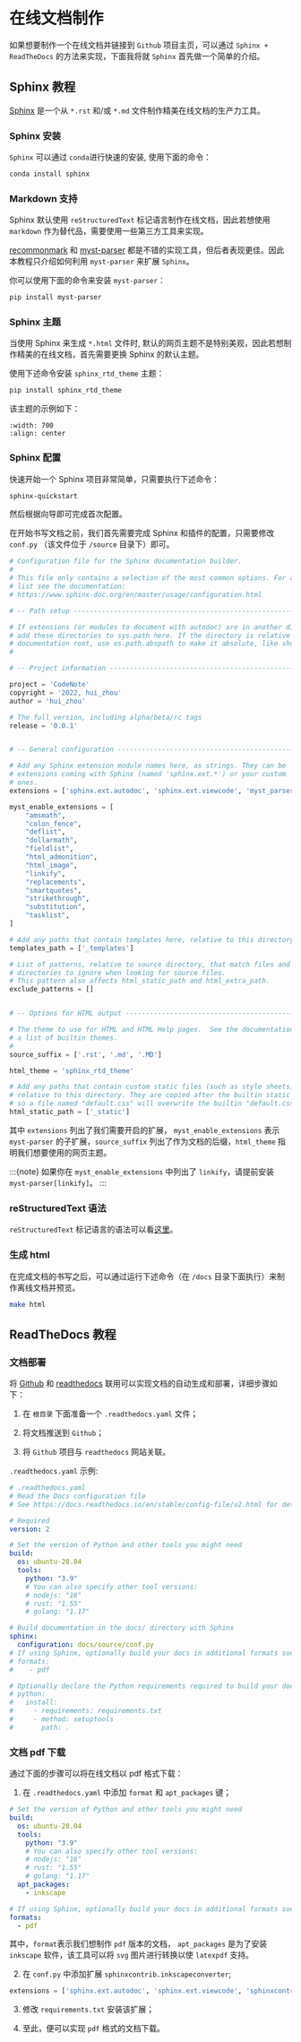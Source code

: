 # 在线文档制作

如果想要制作一个在线文档并链接到 `Github` 项目主页，可以通过 `Sphinx + ReadTheDocs` 的方法来实现，下面我将就 `Sphinx` 首先做一个简单的介绍。

## Sphinx 教程

[Sphinx](https://www.sphinx-doc.org/en/master/) 是一个从 `*.rst` 和/或 `*.md` 文件制作精美在线文档的生产力工具。

### Sphinx 安装

`Sphinx` 可以通过 `conda`进行快速的安装, 使用下面的命令：

```bash
conda install sphinx
```

### Markdown 支持

Sphinx 默认使用 `reStructuredText` 标记语言制作在线文档，因此若想使用 `markdown` 作为替代品，需要使用一些第三方工具来实现。

[recommonmark](https://recommonmark.readthedocs.io/en/latest/) 和 [myst-parser](https://myst-parser.readthedocs.io/en/latest/) 都是不错的实现工具，但后者表现更佳。因此本教程只介绍如何利用 `myst-parser` 来扩展 `Sphinx`。

你可以使用下面的命令来安装 `myst-parser`：

```bash
pip install myst-parser
```

### Sphinx 主题

当使用 Sphinx 来生成 `*.html` 文件时, 默认的网页主题不是特别美观，因此若想制作精美的在线文档，首先需要更换 Sphinx 的默认主题。

使用下述命令安装 `sphinx_rtd_theme` 主题：

```bash
pip install sphinx_rtd_theme
```

该主题的示例如下：

```{image} sphinx.png
:width: 700
:align: center
```

### Sphinx 配置

快速开始一个 Sphinx 项目非常简单，只需要执行下述命令：

```bash
sphinx-quickstart
```

然后根据向导即可完成首次配置。

在开始书写文档之前，我们首先需要完成 Sphinx 和插件的配置，只需要修改 `conf.py` （该文件位于 `/source` 目录下）即可。

```python
# Configuration file for the Sphinx documentation builder.
#
# This file only contains a selection of the most common options. For a full
# list see the documentation:
# https://www.sphinx-doc.org/en/master/usage/configuration.html

# -- Path setup --------------------------------------------------------------

# If extensions (or modules to document with autodoc) are in another directory,
# add these directories to sys.path here. If the directory is relative to the
# documentation root, use os.path.abspath to make it absolute, like shown here.
#

# -- Project information -----------------------------------------------------

project = 'CodeNote'
copyright = '2022, hui_zhou'
author = 'hui_zhou'

# The full version, including alpha/beta/rc tags
release = '0.0.1'


# -- General configuration ---------------------------------------------------

# Add any Sphinx extension module names here, as strings. They can be
# extensions coming with Sphinx (named 'sphinx.ext.*') or your custom
# ones.
extensions = ['sphinx.ext.autodoc', 'sphinx.ext.viewcode', 'myst_parser']

myst_enable_extensions = [
    "amsmath",
    "colon_fence",
    "deflist",
    "dollarmath",
    "fieldlist",
    "html_admonition",
    "html_image",
    "linkify",
    "replacements",
    "smartquotes",
    "strikethrough",
    "substitution",
    "tasklist",
]

# Add any paths that contain templates here, relative to this directory.
templates_path = ['_templates']

# List of patterns, relative to source directory, that match files and
# directories to ignore when looking for source files.
# This pattern also affects html_static_path and html_extra_path.
exclude_patterns = []


# -- Options for HTML output -------------------------------------------------

# The theme to use for HTML and HTML Help pages.  See the documentation for
# a list of builtin themes.
#
source_suffix = ['.rst', '.md', '.MD']

html_theme = 'sphinx_rtd_theme'

# Add any paths that contain custom static files (such as style sheets) here,
# relative to this directory. They are copied after the builtin static files,
# so a file named "default.css" will overwrite the builtin "default.css".
html_static_path = ['_static']
```

其中 `extensions` 列出了我们需要开启的扩展， `myst_enable_extensions` 表示 `myst-parser` 的子扩展，`source_suffix` 列出了作为文档的后缀，`html_theme` 指明我们想要使用的网页主题。

:::{note}
如果你在 `myst_enable_extensions` 中列出了 `linkify`，请提前安装 `myst-parser[linkify]`。
:::

### reStructuredText 语法

`reStructuredText` 标记语言的语法可以看[这里](https://ebf-contribute-guide.readthedocs.io/zh_CN/latest/rest-syntax/base-syntax.html)。

### 生成 html

在完成文档的书写之后，可以通过运行下述命令（在 `/docs` 目录下面执行）来制作离线文档并预览。

```bash
make html
```

## ReadTheDocs 教程

### 文档部署

将 [Github](https://github.com/) 和 [readthedocs](https://readthedocs.org/) 联用可以实现文档的自动生成和部署，详细步骤如下：

1. 在 `根目录` 下面准备一个 `.readthedocs.yaml` 文件；

2. 将文档推送到 `Github`；

3. 将 `Github` 项目与 `readthedocs` 网站关联。

`.readthedocs.yaml` 示例:

```yaml
# .readthedocs.yaml
# Read the Docs configuration file
# See https://docs.readthedocs.io/en/stable/config-file/v2.html for details

# Required
version: 2

# Set the version of Python and other tools you might need
build:
  os: ubuntu-20.04
  tools:
    python: "3.9"
    # You can also specify other tool versions:
    # nodejs: "16"
    # rust: "1.55"
    # golang: "1.17"

# Build documentation in the docs/ directory with Sphinx
sphinx:
  configuration: docs/source/conf.py
# If using Sphinx, optionally build your docs in additional formats such as PDF
# formats:
#    - pdf

# Optionally declare the Python requirements required to build your docs
# python:
#   install:
#     - requirements: requirements.txt
#     - method: setuptools
#       path: .
```

### 文档 pdf 下载

通过下面的步骤可以将在线文档以 pdf 格式下载：

1. 在 `.readthedocs.yaml` 中添加 `format` 和 `apt_packages` 键；

```yaml
# Set the version of Python and other tools you might need
build:
  os: ubuntu-20.04
  tools:
    python: "3.9"
    # You can also specify other tool versions:
    # nodejs: "16"
    # rust: "1.55"
    # golang: "1.17"
  apt_packages:
    - inkscape

# If using Sphinx, optionally build your docs in additional formats such as PDF
formats:
  - pdf
```

其中，`format`表示我们想制作 `pdf` 版本的文档， `apt_packages` 是为了安装 `inkscape` 软件，该工具可以将 `svg` 图片进行转换以使 `latexpdf` 支持。

2. 在 `conf.py` 中添加扩展 `sphinxcontrib.inkscapeconverter`;

```python
extensions = ['sphinx.ext.autodoc', 'sphinx.ext.viewcode', 'sphinxcontrib.inkscapeconverter']
```

3. 修改 `requirements.txt` 安装该扩展；

4. 至此，便可以实现 `pdf` 格式的文档下载。
